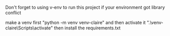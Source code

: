 Don't forget to using v-env to run this project if your environment got library conflict

make a venv first "python -m venv venv-claire" and then activate it ".\venv-claire\Scripts\activate" then install the requirements.txt
